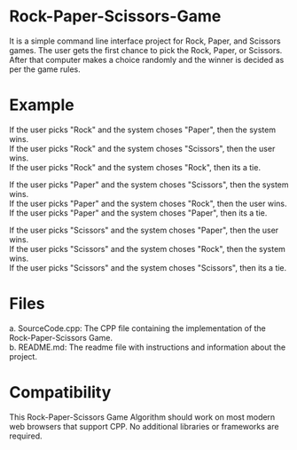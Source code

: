 # Rock-Paper-Scissors-Game
It is a simple command line interface project for Rock, Paper, and Scissors games. The user gets the first chance to pick the Rock, Paper, or Scissors. After that computer makes a choice randomly and the winner is decided as per the game rules.

# Example
If the user picks "Rock" and the system choses "Paper", then the system wins.                                                                                             
If the user picks "Rock" and the system choses "Scissors", then the user wins.                                                                                            
If the user picks "Rock" and the system choses "Rock", then its a tie.                                                                                             
                                                                                                                                                                               
If the user picks "Paper" and the system choses "Scissors", then the system wins.                                                                                            
If the user picks "Paper" and the system choses "Rock", then the user wins.                                                                                             
If the user picks "Paper" and the system choses "Paper", then its a tie.                                                                                            
                                                                                                                                                                  
If the user picks "Scissors" and the system choses "Paper", then the user wins.                                                                                             
If the user picks "Scissors" and the system choses "Rock", then the system wins.                                                                                            
If the user picks "Scissors" and the system choses "Scissors", then its a tie.                                                                                             

# Files
a. SourceCode.cpp: The CPP file containing the implementation of the Rock-Paper-Scissors Game.                                                                                 
b. README.md: The readme file with instructions and information about the project.                                                                                            

# Compatibility
This Rock-Paper-Scissors Game Algorithm should work on most modern web browsers that support CPP. No additional libraries or frameworks are required.
